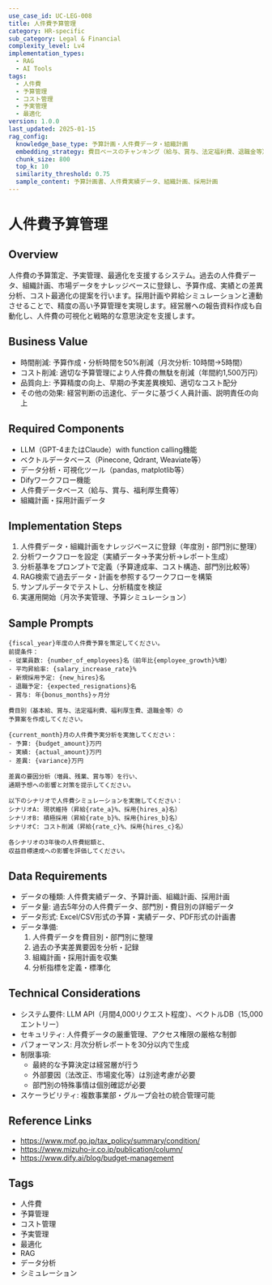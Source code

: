 ```yaml
---
use_case_id: UC-LEG-008
title: 人件費予算管理
category: HR-specific
sub_category: Legal & Financial
complexity_level: Lv4
implementation_types:
  - RAG
  - AI Tools
tags:
  - 人件費
  - 予算管理
  - コスト管理
  - 予実管理
  - 最適化
version: 1.0.0
last_updated: 2025-01-15
rag_config:
  knowledge_base_type: 予算計画・人件費データ・組織計画
  embedding_strategy: 費目ベースのチャンキング（給与、賞与、法定福利費、退職金等）
  chunk_size: 800
  top_k: 10
  similarity_threshold: 0.75
  sample_content: 予算計画書、人件費実績データ、組織計画、採用計画
---
```


# 人件費予算管理

## Overview

人件費の予算策定、予実管理、最適化を支援するシステム。過去の人件費データ、組織計画、市場データをナレッジベースに登録し、予算作成、実績との差異分析、コスト最適化の提案を行います。採用計画や昇給シミュレーションと連動させることで、精度の高い予算管理を実現します。経営層への報告資料作成も自動化し、人件費の可視化と戦略的な意思決定を支援します。

## Business Value

- 時間削減: 予算作成・分析時間を50%削減（月次分析: 10時間→5時間）
- コスト削減: 適切な予算管理により人件費の無駄を削減（年間約1,500万円）
- 品質向上: 予算精度の向上、早期の予実差異検知、適切なコスト配分
- その他の効果: 経営判断の迅速化、データに基づく人員計画、説明責任の向上

## Required Components

- LLM（GPT-4またはClaude）with function calling機能
- ベクトルデータベース（Pinecone, Qdrant, Weaviate等）
- データ分析・可視化ツール（pandas, matplotlib等）
- Difyワークフロー機能
- 人件費データベース（給与、賞与、福利厚生費等）
- 組織計画・採用計画データ

## Implementation Steps

1. 人件費データ・組織計画をナレッジベースに登録（年度別・部門別に整理）
2. 分析ワークフローを設定（実績データ→予実分析→レポート生成）
3. 分析基準をプロンプトで定義（予算達成率、コスト構造、部門別比較等）
4. RAG検索で過去データ・計画を参照するワークフローを構築
5. サンプルデータでテストし、分析精度を検証
6. 実運用開始（月次予実管理、予算シミュレーション）

## Sample Prompts

```
{fiscal_year}年度の人件費予算を策定してください。
前提条件：
- 従業員数: {number_of_employees}名（前年比{employee_growth}%増）
- 平均昇給率: {salary_increase_rate}%
- 新規採用予定: {new_hires}名
- 退職予定: {expected_resignations}名
- 賞与: 年{bonus_months}ヶ月分

費目別（基本給、賞与、法定福利費、福利厚生費、退職金等）の
予算案を作成してください。
```

```
{current_month}月の人件費予実分析を実施してください：
- 予算: {budget_amount}万円
- 実績: {actual_amount}万円
- 差異: {variance}万円

差異の要因分析（増員、残業、賞与等）を行い、
通期予想への影響と対策を提示してください。
```

```
以下のシナリオで人件費シミュレーションを実施してください：
シナリオA: 現状維持（昇給{rate_a}%、採用{hires_a}名）
シナリオB: 積極採用（昇給{rate_b}%、採用{hires_b}名）
シナリオC: コスト削減（昇給{rate_c}%、採用{hires_c}名）

各シナリオの3年後の人件費総額と、
収益目標達成への影響を評価してください。
```

## Data Requirements

- データの種類: 人件費実績データ、予算計画、組織計画、採用計画
- データ量: 過去5年分の人件費データ、部門別・費目別の詳細データ
- データ形式: Excel/CSV形式の予算・実績データ、PDF形式の計画書
- データ準備:
  1. 人件費データを費目別・部門別に整理
  2. 過去の予実差異要因を分析・記録
  3. 組織計画・採用計画を収集
  4. 分析指標を定義・標準化

## Technical Considerations

- システム要件: LLM API（月間4,000リクエスト程度）、ベクトルDB（15,000エントリー）
- セキュリティ: 人件費データの厳重管理、アクセス権限の厳格な制御
- パフォーマンス: 月次分析レポートを30分以内で生成
- 制限事項:
  - 最終的な予算決定は経営層が行う
  - 外部要因（法改正、市場変化等）は別途考慮が必要
  - 部門別の特殊事情は個別確認が必要
- スケーラビリティ: 複数事業部・グループ会社の統合管理可能

## Reference Links

- https://www.mof.go.jp/tax_policy/summary/condition/
- https://www.mizuho-ir.co.jp/publication/column/
- https://www.dify.ai/blog/budget-management

## Tags

- 人件費
- 予算管理
- コスト管理
- 予実管理
- 最適化
- RAG
- データ分析
- シミュレーション
